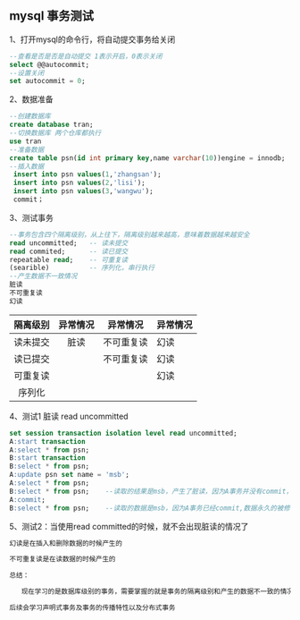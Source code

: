 ## 							mysql 事务测试

1、打开mysql的命令行，将自动提交事务给关闭

```sql
--查看是否是否是自动提交 1表示开启，0表示关闭
select @@autocommit;
--设置关闭
set autocommit = 0;

```

2、数据准备

```sql
--创建数据库
create database tran;
--切换数据库 两个仓库都执行
use tran
--准备数据
create table psn(id int primary key,name varchar(10))engine = innodb;
--插入数据
 insert into psn values(1,'zhangsan');
 insert into psn values(2,'lisi');
 insert into psn values(3,'wangwu');
 commit；

```

3、测试事务

```sql
--事务包含四个隔离级别，从上往下，隔离级别越来越高，意味着数据越来越安全
read uncommitted;	-- 读未提交
read commited;	  	-- 读已提交
repeatable read;	-- 可重复读
(searible)			-- 序列化，串行执行
--产生数据不一致情况
脏读
不可重复读
幻读
```

| 隔离级别 | 异常情况 | 异常情况   | 异常情况 |
| :------: | :------: | ---------- | -------- |
| 读未提交 |   脏读   | 不可重复读 | 幻读     |
| 读已提交 |          | 不可重复读 | 幻读     |
| 可重复读 |          |            | 幻读     |
|  序列化  |          |            |          |

4、测试1 脏读 read uncommitted

```sql
set session transaction isolation level read uncommitted;
A:start transaction
A:select * from psn;
B:start transaction
B:select * from psn;
A:update psn set name = 'msb';
A:select * from psn;
B:select * from psn;	--读取的结果是msb，产生了脏读，因为A事务并没有commit，读取到了不存在的数据
A:commit;
B:select * from psn;	--读取的数据是msb，因为A事务已经commit,数据永久的被修改
```

5、测试2：当使用read committed的时候，就不会出现脏读的情况了

```sql
幻读是在插入和删除数据的时候产生的

不可重复读是在读数据的时候产生的

总结：

​	现在学习的是数据库级别的事务，需要掌握的就是事务的隔离级别和产生的数据不一致的情况

后续会学习声明式事务及事务的传播特性以及分布式事务
```

